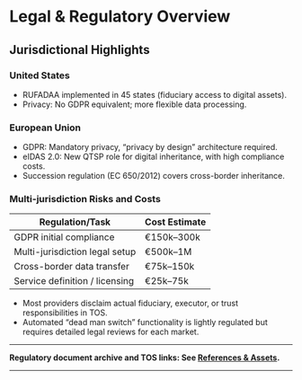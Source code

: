 # Legal & Regulatory Overview

## Jurisdictional Highlights

### United States
- RUFADAA implemented in 45 states (fiduciary access to digital assets).
- Privacy: No GDPR equivalent; more flexible data processing.

### European Union
- GDPR: Mandatory privacy, “privacy by design” architecture required.
- eIDAS 2.0: New QTSP role for digital inheritance, with high compliance costs.
- Succession regulation (EC 650/2012) covers cross-border inheritance.

### Multi-jurisdiction Risks and Costs

| Regulation/Task                 | Cost Estimate      |
|---------------------------------|-------------------|
| GDPR initial compliance         | €150k–300k        |
| Multi-jurisdiction legal setup  | €500k–1M          |
| Cross-border data transfer      | €75k–150k         |
| Service definition / licensing  | €25k–75k          |

- Most providers disclaim actual fiduciary, executor, or trust responsibilities in TOS.
- Automated “dead man switch” functionality is lightly regulated but requires detailed legal reviews for each market.

---

**Regulatory document archive and TOS links: See [References & Assets](References_and_Assets.md).**

---

